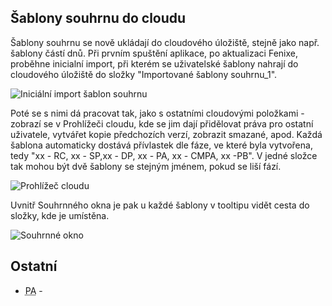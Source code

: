 ﻿---
categories: [fenix]
layout: fenix
---
## Šablony souhrnu do cloudu
Šablony souhrnu se nově ukládají do cloudového úložiště, stejně jako např. šablony částí dnů. 
Při prvním spuštění aplikace, po aktualizaci Fenixe, proběhne inicialní import, při kterém se uživatelské šablony nahrají do cloudového úložiště do složky "Importované šablony souhrnu_1".

![Iniciální import šablon souhrnu]({{site.url}}/data/souhrndocloud2.png "Iniciální import šablon souhrnu")

Poté se s nimi dá pracovat tak, jako s ostatními cloudovými položkami - zobrazí se v Prohlížeči cloudu, kde se jim dají přidělovat práva pro ostatní uživatele, vytvářet kopie předchozích verzí, zobrazit smazané, apod. Každá šablona automaticky dostává přívlastek dle fáze, ve které byla vytvořena, tedy "xx - RC, xx - SP,xx - DP, xx - PA, xx - CMPA, xx -PB". V jedné složce tak mohou být dvě šablony se stejným jménem, pokud se liší fází.

![Prohlížeč cloudu]({{site.url}}/data/souhrndocloud1.png "Prohlížeč cloudu")

Uvnitř Souhrnného okna je pak u každé šablony v tooltipu vidět cesta do složky, kde je umístěna.

![Souhrnné okno]({{site.url}}/data/souhrndocloud3.png "Souhrnné okno")

## Ostatní
<ul>
	<li><abbr title="Postanalýzy">PA</abbr> - 
</ul>
